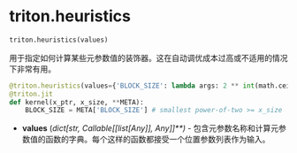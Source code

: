 # triton.heuristics

```python
triton.heuristics(values)
```


用于指定如何计算某些元参数值的装饰器。这在自动调优成本过高或不适用的情况下非常有用。


```python
@triton.heuristics(values={'BLOCK_SIZE': lambda args: 2 ** int(math.ceil(math.log2(args[1])))})
@triton.jit
def kernel(x_ptr, x_size, **META):
    BLOCK_SIZE = META['BLOCK_SIZE'] # smallest power-of-two >= x_size  最小的 2 的幂 >= x_size
```


* **values** (*dict[str, Callable[[list[Any]], Any]]**)* - 包含元参数名称和计算元参数值的函数的字典。每个这样的函数都接受一个位置参数列表作为输入。


